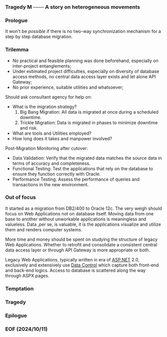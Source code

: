 ### Tragedy M ─── A story on heterogeneous movements

### Prologue
It won't be *possible* if there is no two-way synchronization mechanism for a step by step database migration. 

### Trilemma
- No practical and feasible planning was done beforehand, especially on inter-project entanglements; 
- Under estimated project difficulties, especially on diversity of database access methods, no central data access layer exists and let alone API Gateway; 
- No prior experience, suitable utilities and whatsoever; 

Should ask consultant agency for help on:
- What is the migration strategy? 
    1. Big Bang Migration: All data is migrated at once during a scheduled downtime.
    2. Trickle Migration: Data is migrated in phases to minimize downtime and risk.
- What are tools and Utilities employed? 
- How long does it takes and manpower involved? 

Post-Migration Monitoring after cutover: 
- Data Validation: Verify that the migrated data matches the source data in terms of accuracy and completeness.
- Functional Testing: Test the applications that rely on the database to ensure they function correctly with Oracle.
- Performance Testing: Assess the performance of queries and transactions in the new environment.

### Out of focus
It started as a migration from DB2/400 to Oracle 12c. The very weigh should focus on Web Applications not on database itself. Moving data from one base to another without unworkable applications is meaningless and valueless. Data ,per se, is valuable, it is the applications visualize and utilize them and renders computer systems. 

More time and money should be spent on studying the structure of legacy Web Applications. Whether to retrofit and consolidate a consistent central data access layer or through API Gateway is more appropriate or both. 

Legacy Web Applications, typically written in era of [ASP.NET](https://en.wikipedia.org/wiki/ASP.NET) 2.0, exclusively and extensively use [Data Control](https://learn.microsoft.com/en-us/previous-versions/aspnet/ms228214(v=vs.100)) which capture both front-end and back-end logics. Access to database is scattered along the way through ASPX pages. 

### Temptation


### Tragedy


### Epilogue


### EOF (2024/10/11)
